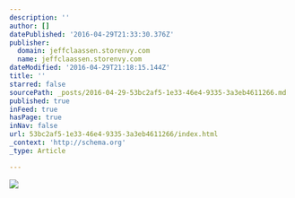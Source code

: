 ```yaml
---
description: ''
author: []
datePublished: '2016-04-29T21:33:30.376Z'
publisher:
  domain: jeffclaassen.storenvy.com
  name: jeffclaassen.storenvy.com
dateModified: '2016-04-29T21:18:15.144Z'
title: ''
starred: false
sourcePath: _posts/2016-04-29-53bc2af5-1e33-46e4-9335-3a3eb4611266.md
published: true
inFeed: true
hasPage: true
inNav: false
url: 53bc2af5-1e33-46e4-9335-3a3eb4611266/index.html
_context: 'http://schema.org'
_type: Article

---
```

![](http://dpegb9ebondhq.cloudfront.net/product_photos/34291950/claassen_come_here_sailor_1000px_400sq.jpg)